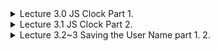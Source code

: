 <details>
<summary>Lecture 3.0 JS Clock Part 1.</summary>
<br>

> 여기서 querySelector는  js-clock이라는 이름을 갖는 모든 클래스를 찾음

<br> 

<clock.js>
```javascript
const clockContainer = document.querySelector(".js-clock")
const clockTitle = clockContainer.querySelector(".js-title")
```

<index.html>
```html
<body>
    <div class="js-clock">
        <h1 class="js-title"></h1>
    </div>
    <script src = "clock.js"></script>   
</body>
```

</details>

<details>
<summary>Lecture 3.1 JS Clock Part 2.</summary>
<br>

> setInterval 함수
>> setInterval (fn, milsec) [fn : 함수명]


```javascript
function sayHi() {
    console.log("HI")
}

setInterval(sayHi, 1000)
```

이렇게 하면 sayHi 함수가 1초에 한번씩 call 됨.

<br>

> 삼항연산자
>> 조건 ? True : False

<clock.js>

```javascript
clockTitle.innerText = `${
    hours < 10 ? `0${hours}` : hours
    } : ${
    minute < 10 ? `0${minute}` : minute
    } : ${
    seconds < 10 ? `0${second}` : second
    }`
```

</details>


<details>
<summary>Lecture 3.2~3 Saving the User Name part 1. 2.</summary>
<br>

> css display 속성
>> display : block

```css
.showing {
    display: block;
}
```

css에 대한 공부 필요! (아직 잘 모르겠음..ㅠ) : [2021/02/01]

<br>

> js class name 
>> showing : 보여지는 것

<greeting.js>
```javascript
function paintGreeting(text) {
    form.classList.remove(SHOWING_CLASS_NAME)
    greeting.classList.add(SHOWING_CLASS_NAME)
    greeting.innerText = `Hello ${text}`
}
```

1. form id가 가지고 있던 class인 showing을 없애고 greeting id에 showing class를 추가

2. 결과적으로 paintGreeting fun이 call되면 inputForm이 사라지고 text가 보임

<br>

> locaStorage
>> .setItem("KEY", "value") <br>
>> .getItem("KEY) -> return값 : "value"

<greeting.js>

```javascript
function saveName(text) {
    localStorage.setItem(USER_LOCAL_STORAGE, text)
}
```

```javascript
function loadName() {
    const currentUser = localStorage.getItem(USER_LOCAL_STORAGE)

    if (currentUser === null) { 
        askForName()
    }
    else {
        paintGreeting(currentUser)
    }

}
```

1. localStorage.setItem <br>
: USER_LOCAL_STORAGE라는 key와 text라는 value를 localStorage에 저장
2. localStorage.getItem <br>
: USER_LOCAL_STORAGE라는 key를 가지는 value를 return

</details>
